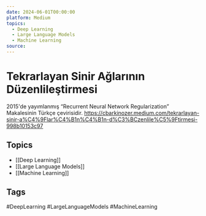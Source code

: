 ```yaml
---
date: 2024-06-01T00:00:00
platform: Medium
topics:
  - Deep Learning
  - Large Language Models
  - Machine Learning
source: 
---
```

# Tekrarlayan Sinir Ağlarının Düzenlileştirmesi

2015'de yayımlanmış “Recurrent Neural Network Regularization” Makalesinin Türkçe çevirisidir. https://cbarkinozer.medium.com/tekrarlayan-sinir-a%C4%9Flar%C4%B1n%C4%B1n-d%C3%BCzenlile%C5%9Ftirmesi-998b10153c97

## Topics
- [[Deep Learning]]
- [[Large Language Models]]
- [[Machine Learning]]

## Tags
#DeepLearning #LargeLanguageModels #MachineLearning